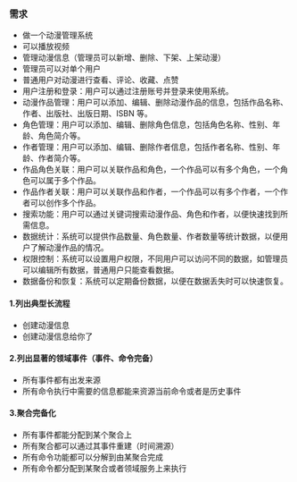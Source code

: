 ### 需求

- 做一个动漫管理系统
- 可以播放视频
- 管理动漫信息（管理员可以新增、删除、下架、上架动漫）
- 管理员可以对单个用户
- 普通用户对动漫进行查看、评论、收藏、点赞
- 用户注册和登录：用户可以通过注册账号并登录来使用系统。
- 动漫作品管理：用户可以添加、编辑、删除动漫作品的信息，包括作品名称、作者、出版社、出版日期、ISBN 等。
- 角色管理：用户可以添加、编辑、删除角色信息，包括角色名称、性别、年龄、角色简介等。
- 作者管理：用户可以添加、编辑、删除作者信息，包括作者名称、性别、年龄、作者简介等。
- 作品角色关联：用户可以关联作品和角色，一个作品可以有多个角色，一个角色可以属于多个作品。
- 作品作者关联：用户可以关联作品和作者，一个作品可以有多个作者，一个作者可以创作多个作品。
- 搜索功能：用户可以通过关键词搜索动漫作品、角色和作者，以便快速找到所需信息。
- 数据统计：系统可以提供作品数量、角色数量、作者数量等统计数据，以便用户了解动漫作品的情况。
- 权限控制：系统可以设置用户权限，不同用户可以访问不同的数据，如管理员可以编辑所有数据，普通用户只能查看数据。
- 数据备份和恢复：系统可以定期备份数据，以便在数据丢失时可以快速恢复。

#### 1.列出典型长流程

- 创建动漫信息
- 创建动漫信息给你了

#### 2.列出显著的领域事件（事件、命令完备）

- 所有事件都有出发来源
- 所有命令执行中需要的信息都能来资源当前命令或者是历史事件

#### 3.聚合完备化

- 所有事件都能分配到某个聚合上
- 所有聚合都可以通过其事件重建（时间溯源）
- 所有命令功能都可以分解到由某聚合完成
- 所有命令都分配到某聚合或者领域服务上来执行


